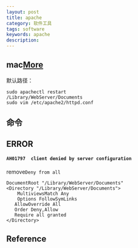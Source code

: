 ```yaml
---
layout: post
title: apache
category: 软件工具
tags: software
keywords: apache
description: 
---
```



## mac[More](https://juejin.cn/post/6883805985392197639)

默认路径：
```
sudo apachectl restart
/Library/WebServer/Documents
sudo vim /etc/apache2/httpd.conf
```

## 命令

## ERROR

#### `AH01797  client denied by server configuration`


remove`Deny from all`

```
DocumentRoot "/Library/WebServer/Documents"
<Directory "/Library/WebServer/Documents">
	MultiviewsMatch Any
	Options FollowSymLinks
   AllowOverride All
   Order Deny,Allow
   Require all granted
</Directory>
```


## Reference

